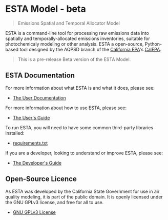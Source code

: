 # ESTA Model - beta

> Emissions Spatial and Temporal Allocator Model

ESTA is a command-line tool for processing raw emissions data into spatially and temporally-allocated emissions inventories, suitable for photochemicaly modeling or other analysis. ESTA a open-source, Python-based tool designed by the AQPSD branch of the [California EPA][CalEPA]'s [CalEPA][ARB].

> This is a pre-release Beta version of the ESTA Model.

## ESTA Documentation

For more information about what ESTA is and what it does, please see:

* [The User Documentation](docs/USER_DOCS.md)

For more information about how to use ESTA, please see:

* [The User's Guide](docs/USERS_GUIDE.md)

To run ESTA, you will need to have some common third-party libraries installed:

* [requirements.txt](requirements.txt)

If you are a developer, looking to understand or improve ESTA, please see:

* [The Developer's Guide](docs/DEVELOPERS.md)


## Open-Source Licence

As ESTA was developed by the California State Government for use in air quality modeling, it is part of the public domain. It is openly licensed under the GNU GPLv3 license, and free for all to use.

* [GNU GPLv3 License](LICENSE)


[ARB]: http://www.arb.ca.gov/homepage.htm
[CalEPA]: http://www.calepa.ca.gov/

